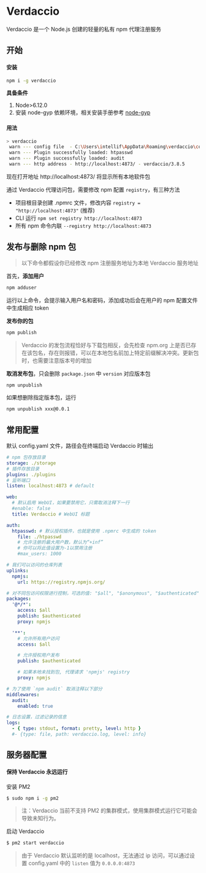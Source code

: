 # Verdaccio

Verdaccio 是一个 Node.js 创建的轻量的私有 npm 代理注册服务

## 开始

#### 安装

```sh
npm i -g verdaccio
```

**具备条件**

1. Node>6.12.0
2. 安装 node-gyp 依赖环境，相关安装手册参考 [node-gyp](https://github.com/dobble11/docs/blob/master/npm/node-gyp.md)

#### 用法

```sh
> verdaccio
 warn --- config file  - C:\Users\intellif\AppData\Roaming\verdaccio\config.yaml
 warn --- Plugin successfully loaded: htpasswd
 warn --- Plugin successfully loaded: audit
 warn --- http address - http://localhost:4873/ - verdaccio/3.8.5
```

现在打开地址 http://localhost:4873/ 将显示所有本地软件包

通过 Verdaccio 代理访问包，需要修改 npm 配置 `registry`，有三种方法

- 项目根目录创建 .npmrc 文件，修改内容 `registry = "http://localhost:4873"` (推荐)
- CLI 运行 `npm set registry http://localhost:4873`
- 所有 npm 命令内联 `--registry http://localhost:4873`

## 发布与删除 npm 包

> 以下命令都假设你已经修改 npm 注册服务地址为本地 Verdaccio 服务地址

首先，**添加用户**

```sh
npm adduser
```

运行以上命令，会提示输入用户名和密码，添加成功后会在用户的 npm 配置文件中生成相应 token

**发布你的包**

```sh
npm publish
```

> Verdaccio 的发包流程恰好与下载包相反，会先检查 npm.org 上是否已存在该包名，存在则报错，可以在本地包名前加上特定前缀解决冲突。更新包时，也需要注意版本号的增加

**取消发布包**，只会删除 `package.json` 中 `version` 对应版本包

```sh
npm unpublish
```

如果想删除指定版本包，运行

```sh
npm unpublish xxx@0.0.1
```

## 常用配置

默认 config.yaml 文件，路径会在终端启动 Verdaccio 时输出

```yaml
# npm 包存放目录
storage: ./storage
# 插件存放目录
plugins: ./plugins
# 监听端口
listen: localhost:4873 # default

web:
  # 默认启用 WebUI，如果要禁用它，只需取消注释下一行
  #enable: false
  title: Verdaccio # WebUI 标题

auth:
  htpasswd: # 默认授权插件，也就是使用 .npmrc 中生成的 token
    file: ./htpasswd
    # 允许注册的最大用户数，默认为“+inf”
    # 你可以将此值设置为-1以禁用注册
    #max_users: 1000

# 我们可以访问的仓库列表
uplinks:
  npmjs:
    url: https://registry.npmjs.org/

# 对不同包访问权限进行控制，可选的值: "$all", "$anonymous", "$authenticated"
packages:
  '@*/*':
    access: $all
    publish: $authenticated
    proxy: npmjs

  '**':
    # 允许所有用户访问
    access: $all

    # 允许授权用户发布
    publish: $authenticated

    # 如果本地未找到包, 代理请求 'npmjs' registry
    proxy: npmjs

# 为了使用 `npm audit` 取消注释以下部分
middlewares:
  audit:
    enabled: true

# 日志设置，过滤记录的信息
logs:
  - { type: stdout, format: pretty, level: http }
  #- {type: file, path: verdaccio.log, level: info}
```

## 服务器配置

#### 保持 Verdaccio 永远运行

安装 PM2

```sh
$ sudo npm i -g pm2
```

> 注：Verdaccio 当前不支持 PM2 的集群模式，使用集群模式运行它可能会导致未知行为。

启动 Verdaccio

```sh
$ pm2 start verdaccio
```

> 由于 Verdaccio 默认监听的是 localhost，无法通过 ip 访问，可以通过设置 config.yaml 中的 `listen` 值为 `0.0.0.0:4873`
